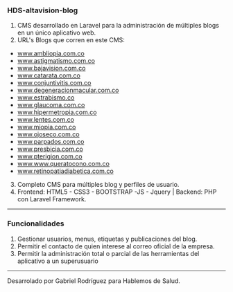 ### HDS-altavision-blog
1. CMS desarrollado en Laravel para la administración de múltiples blogs en un único aplicativo web.
2. URL's Blogs que corren en este CMS:
  - www.ambliopia.com.co
  - www.astigmatismo.com.co
  - www.bajavision.com.co
  - www.catarata.com.co
  - www.conjuntivitis.com.co
  - www.degeneracionmacular.com.co
  - www.estrabismo.co
  - www.glaucoma.com.co
  - www.hipermetropia.com.co
  - www.lentes.com.co
  - www.miopia.com.co
  - www.ojoseco.com.co
  - www.parpados.com.co
  - www.presbicia.com.co
  - www.pterigion.com.co
  - www.www.queratocono.com.co
  - www.retinopatiadiabetica.com.co
3. Completo CMS para múltiples blog y perfiles de usuario.
4. Frontend: HTML5 - CSS3 - BOOTSTRAP -JS - Jquery | Backend: PHP con Laravel Framework.
------------------------------------------------------------------
### Funcionalidades

1. Gestionar usuarios, menus, etiquetas y publicaciones del blog.
3. Permitir el contacto de quien interese al correo oficial de la empresa.
5. Permitir la administración total o parcial de las herramientas del aplicativo a un superusuario
------------------------------------------------------------------
Desarrolado por Gabriel Rodríguez para Hablemos de Salud.
